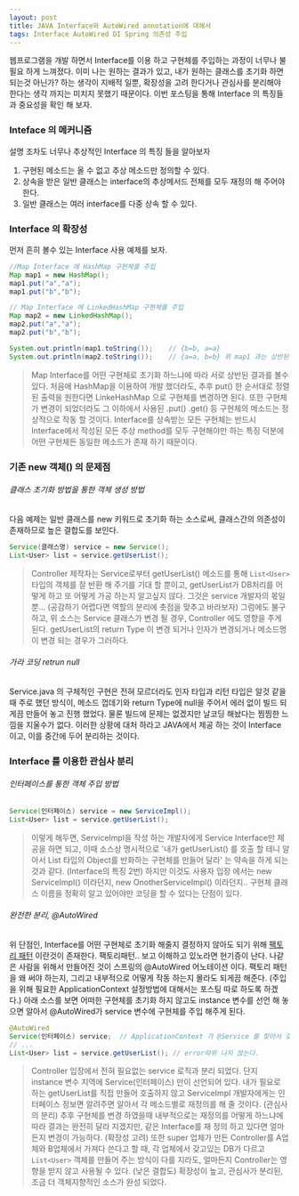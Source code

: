 ```yaml
---
layout: post
title: JAVA Interface와 AutoWired annotation에 대해서
tags: Interface AutoWired DI Spring 의존성 주입
---
```



웹프로그램을 개발 하면서 Interface를 이용 하고 구현체를 주입하는 과정이 너무나 불필요 하게 느껴졌다. 
이미 나는 원하는 결과가 있고, 내가 원하는 클래스를 초기화 하면 되는것 아닌가? 하는 생각이 지배적 일뿐, 확장성을 고려 한다거나 관심사를 분리해야 한다는 생각 까지는 미치지 못했기 때문이다.
이번 포스팅을 통해 Interface 의 특징들과 중요성을 확인 해 보자.



### Inteface 의 메커니즘 ###
설명 조차도 너무나 추상적인 Interface 의 특징 들을 알아보자
1. 구현된 메소드는 올 수 없고 추상 메소드만 정의할 수 있다.
2. 상속을 받은 일반 클래스는 interface의 추상메서드 전체를 모두 재정의 해 주어야 한다.
3. 일반 클래스는 여러 interface를 다중 상속 할 수 있다.




### Interface 의 확장성 ###
먼저 흔히 볼수 있는 Interface 사용 예제를 보자.

```java
//Map Interface 에 HashMap 구현체를 주입
Map map1 = new HashMap();
map1.put("a","a");
map1.put("b","b");

// Map Interface 에 LinkedHashMap 구현체를 주입
Map map2 = new LinkedHashMap();
map2.put("a","a");
map2.put("b","b");

System.out.println(map1.toString());    // {b=b, a=a}
System.out.println(map2.toString());    // {a=a, b=b} 위 map1 과는 상반된 결과.
```

>Map Interface를 어떤 구현체로 초기화 하느냐에 따라 서로 상반된 결과를 볼수 있다. 
>처음에 HashMap을 이용하여 개발 했더라도, 추후 put() 한 순서대로 정렬된 출력을 원한다면 LinkeHashMap 으로 구현체를 변경하면 된다.
>또한 구현체가 변경이 되었더라도 그 이하에서 사용된 .put() .get() 등 구현체의 메소드는 정상적으로 작동 할 것이다.
>Interface를 상속받는 모든 구현체는 반드시 Interface에서 작성된 모든 추상 method를 모두 구현해야만 하는 특징 덕분에 어떤 구현체든 동일한 메소드가 존재 하기 때문이다.

### 기존 new 객체() 의 문제점 ###

###### 클래스 초기화 방법을 통한 객체 생성 방법 ######
다음 예제는 일반 클래스를 new 키워드로 초기화 하는 소스로써, 클래스간의 의존성이 존재하므로 높은 결합도를 보인다.

```java
Service(클래스명) service = new Service();
List<User> list = service.getUserList();
```
>Controller 제작자는 Service로부터 getUserList() 메소드를 통해  `List<User>` 타입의 객체를 잘 반환 해 주기를 기대 할 뿐이고, getUserList가 DB처리를 어떻게 하고 또 어떻게 가공 하는지 알고싶지 않다. 그것은 service 개발자의 몫일뿐... (공감하기 어렵다면 역할의 분리에 촛점을 맞추고 바라보자)
그럼에도 불구하고, 위 소스는 Service 클래스가 변경 될 경우, Controller 에도 영향을 주게 된다. getUserList의 return Type 이 변경 되거나 인자가 변경되거나 메소드명이 변경 되는 경우가 그러하다.

###### 가라 코딩 retrun null ######
Service.java 의 구체적인 구현은 전혀 모르더라도 인자 타입과 리턴 타입은 알것 같을때 주로 했던 방식이, 메소드 껍데기와 return Type에 null을 주어서 에러 없이 빌드 되게끔 만들어 놓고 진행 했었다.
물론 빌드에 문제는 없겠지만 날코딩 해놨다는 찜찜한 느낌을 지울수가 없다. 이러한 상황에 대처 하라고 JAVA에서 제공 하는 것이 Interface 이고, 이를 중간에 두어 분리하는 것이다.

### Interface 를 이용한 관심사 분리 ###

###### 인터페이스를 통한 객체 주입 방법 ######

```java
Service(인터페이스) service = new ServiceImpl();
List<User> list = service.getUserList();
```

>이렇게 해두면, ServiceImpl을 작성 하는 개발자에게 Service Interface만 제공을 하면 되고, 이때 소스상 명시적으로 '내가 getUserList() 를 호출 할 테니 알아서 List<User> 타입의 Object를 반화하는 구현체를 만들어 달라' 는 약속을 하게 되는 것과 같다. (Interface의 특징 2번)
하지만 이것도 사용자 입장 에서는 new ServiceImpl() 이라던지, new OnotherServiceImpl() 이라던지.. 구현체 클래스 이름을 정확히 알고 있어야만 코딩을 할 수 있다는 단점이 있다.

###### 완전한 분리, @AutoWired ######
위 단점인, Interface를 어떤 구현체로 초기화 해줄지 결정하지 않아도 되기 위해 [팩토리 패턴](http://warmz.tistory.com/entry/Abstract-Factory-Pattern-%EC%B6%94%EC%83%81-%ED%8C%A9%ED%86%A0%EB%A6%AC-%ED%8C%A8%ED%84%B4) 이란것이 존재한다.
팩토리패턴.. 보고 이해하고 있노라면 현기증이 난다.
나같은 사람을 위해서 만들어진 것이 스프링의 @AutoWired 어노테이션 이다.
팩토리 패턴을 왜 써야 하는지, 그리고 내부적으로 어떻게 작동 하는지 몰라도 되게끔 해준다.
(주입을 위해 필요한 ApplicationContext 설정방법에 대해서는 포스팅 따로 하도록 하겠다.)
아래 소스를 보면 어떠한 구현체를 초기화 하지 않고도 instance 변수를 선언 해 놓으면 알아서 @AutoWired가 service 변수에 구현체를 주입 해주게 된다.

```java
@AutoWired
Service(인터페이스) service;  // ApplicationContext 가 @Service 를 찾아서 갖고있다가 적절히 주입시켜줌 
// ...
List<User> list = service.getUserList(); // error따위 나지 않는다.
```


>Controller 입장에서 전혀 필요없는 service 로직과 분리 되었다. 단지 instance 변수 지역에 Service(인터페이스) 만이 선언되어 있다.
>내가 필요로 하는 getUserList를 직접 만들어 호출하지 않고 ServiceImpl 개발자에게는 인터페이스 정보면 알려주면 알아서 각 메소드별로 재정의를 해 줄 것이다. (관심사의 분리) 
>추후 구현체를 변경 하였을때 내부적으로는 재정의를 어떻게 하느냐에 따라 결과는 완전히 달라 지겠지만, 같은 Interface를 재 정의 하고 있다면 얼마든지 변경이 가능하다. (확장성 고려)
>또한 super 업체가 만든 Controller를 A업체와 B업체에서 가져다 쓴다고 할 때, 각 업체에서 갖고있는 DB가 다르고 `List<User>` 객체를 만들어 주는 방식이 다를 지라도, 얼마든지 Controller는 영향을 받지 않고 사용될 수 있다.  (낮은 결합도)
>확장성이 높고, 관심사가 분리된, 조금 더 객체지향적인 소스가 완성 되었다.

